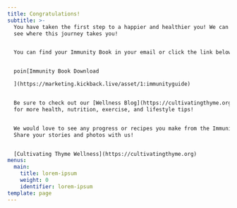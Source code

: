 ```yaml
---
title: Congratulations!
subtitle: >-
  You have taken the first step to a happier and healthier you! We can't wait to
  see where this journey takes you! 


  You can find your Immunity Book in your email or click the link below.


  poin[Immunity Book Download

  ](https://marketing.kickback.live/asset/1:immunityguide)


  Be sure to check out our [Wellness Blog](https://cultivatingthyme.org/blogs)
  for more health, nutrition, exercise, and lifestyle tips!


  We would love to see any progress or recipes you make from the Immunity Book!
  Share your stories and photos with us!


  [Cultivating Thyme Wellness](https://cultivatingthyme.org)
menus:
  main:
    title: lorem-ipsum
    weight: 0
    identifier: lorem-ipsum
template: page
---
```

